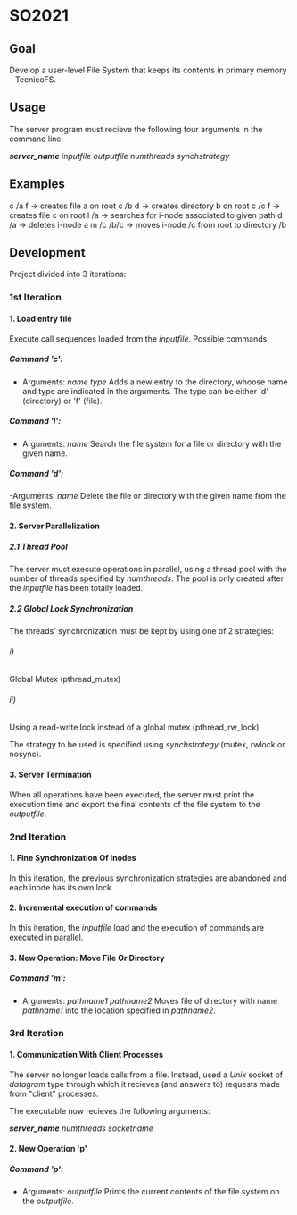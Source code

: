 # SO2021

## Goal

Develop a user-level File System that keeps its contents in primary memory - TecnicoFS.

## Usage

The server program must recieve the following four arguments in the command line:

***server_name*** *inputfile outputfile numthreads synchstrategy*

## Examples

c /a f -> creates file a on root
c /b d -> creates directory b on root
c /c f -> creates file c on root
l /a -> searches for i-node associated to given path
d /a -> deletes i-node a
m /c /b/c -> moves i-node /c from root to directory /b

## Development

Project divided into 3 iterations:


### 1st Iteration

#### 1. Load entry file

Execute call sequences loaded from the *inputfile*. Possible commands:

##### Command 'c':

- Arguments: *name type*
Adds a new entry to the directory, whoose name and type are indicated in the arguments. The type can be either 'd' (directory) or 'f' (file).

##### Command 'l':

- Arguments: *name*
Search the file system for a file or directory with the given name.

##### Command 'd':

-Arguments: *name*
Delete the file or directory with the given name from the file system.

#### 2. Server Parallelization

##### 2.1 Thread Pool

The server must execute operations in parallel, using a thread pool with the number of threads specified by *numthreads*. The pool is only created after the *inputfile* has been totally loaded.

##### 2.2 Global Lock Synchronization

The threads' synchronization must be kept by using one of 2 strategies:

###### i) 

Global Mutex (pthread_mutex)

###### ii) 

Using a read-write lock instead of a global mutex (pthread_rw_lock)


The strategy to be used is specified using *synchstrategy* (mutex, rwlock or nosync).

#### 3. Server Termination

When all operations have been executed, the server must print the execution time and export the final contents of the file system to the *outputfile*.


### 2nd Iteration

#### 1. Fine Synchronization Of Inodes

In this iteration, the previous synchronization strategies are abandoned and each inode has its own lock.

#### 2. Incremental execution of commands

In this iteration, the *inputfile* load and the execution of commands are executed in parallel.

#### 3. New Operation: Move File Or Directory

##### Command 'm':

- Arguments: *pathname1 pathname2*
Moves file of directory with name *pathname1* into the location specified in *pathname2*.


### 3rd Iteration

#### 1. Communication With Client Processes

The server no longer loads calls from a file. Instead, used a *Unix* socket of *datagram* type through which it recieves (and answers to) requests made from "client" processes.

The executable now recieves the following arguments:

***server_name*** *numthreads socketname*

#### 2. New Operation 'p'

##### Command 'p':

- Arguments: *outputfile*
Prints the current contents of the file system on the *outputfile*.